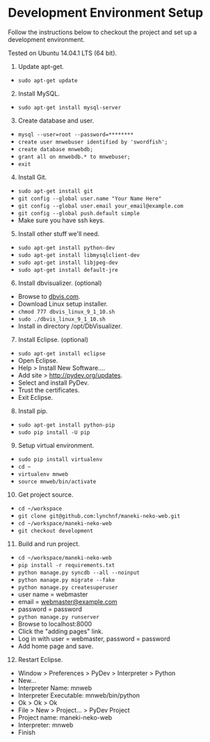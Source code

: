 Development Environment Setup
=============================

Follow the instructions below to checkout the project and set up a development environment.

Tested on Ubuntu 14.04.1 LTS (64 bit).

1. Update apt-get.
  - `sudo apt-get update`

2. Install MySQL.
  - `sudo apt-get install mysql-server`

3. Create database and user.
  - `mysql --user=root --password=********`
  - `create user mnwebuser identified by 'swordfish';`
  - `create database mnwebdb;`
  - `grant all on mnwebdb.* to mnwebuser;`
  - `exit`

4. Install Git.
  - `sudo apt-get install git`
  - `git config --global user.name "Your Name Here"`
  - `git config --global user.email your_email@example.com`
  - `git config --global push.default simple`
  - Make sure you have ssh keys.

5. Install other stuff we'll need.
  - `sudo apt-get install python-dev`
  - `sudo apt-get install libmysqlclient-dev`
  - `sudo apt-get install libjpeg-dev`
  - `sudo apt-get install default-jre`

6. Install dbvisualizer. (optional)
  - Browse to [dbvis.com](http://www.dbvis.com/).
  - Download Linux setup installer.
  - `chmod 777 dbvis_linux_9_1_10.sh`
  - `sudo ./dbvis_linux_9_1_10.sh`
  - Install in directory /opt/DbVisualizer.

7. Install Eclipse. (optional)
  - `sudo apt-get install eclipse`
  - Open Eclipse.
  - Help > Install New Software....
  - Add site > http://pydev.org/updates.
  - Select and install PyDev.
  - Trust the certificates.
  - Exit Eclipse.

8. Install pip.
  - `sudo apt-get install python-pip`
  - `sudo pip install -U pip`

9. Setup virtual environment.
  - `sudo pip install virtualenv`
  - `cd ~`
  - `virtualenv mnweb`
  - `source mnweb/bin/activate`

10. Get project source.
  - `cd ~/workspace`
  - `git clone git@github.com:lynchnf/maneki-neko-web.git`
  - `cd ~/workspace/maneki-neko-web`
  - `git checkout development`

11. Build and run project.
  - `cd ~/workspace/maneki-neko-web`
  - `pip install -r requirements.txt`
  - `python manage.py syncdb --all --noinput`
  - `python manage.py migrate --fake`
  - `python manage.py createsuperuser`
  - user name = webmaster
  - email = webmaster@example.com
  - password = password
  - `python manage.py runserver`
  - Browse to localhost:8000
  - Click the "adding pages" link.
  - Log in with user = webmaster, password = password
  - Add home page and save.

12. Restart Eclipse.
  - Window > Preferences > PyDev > Interpreter > Python
  - New...
  - Interpreter Name: mnweb
  - Interpreter Executable: mnweb/bin/python
  - Ok > Ok > Ok
  - File > New > Project... > PyDev Project
  - Project name: maneki-neko-web
  - Interpreter: mnweb
  - Finish